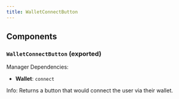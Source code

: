 ```yaml
---
title: WalletConnectButton
---
```


## Components

### `WalletConnectButton` (exported)

Manager Dependencies:

- **Wallet**: `connect`

Info: Returns a button that would connect the user via their wallet.